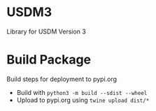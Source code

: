 # USDM3

Library for USDM Version 3

# Build Package

Build steps for deployment to pypi.org

- Build with `python3 -m build --sdist --wheel`
- Upload to pypi.org using `twine upload dist/* `
